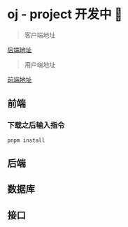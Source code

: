 # oj - project 开发中 :tada:

> 客户端地址

[后端地址](https://github.com/Alanyaeer/oj-project-server)

> 用户端地址

[前端地址](https://github.com/Alanyaeer/oj-project-client)

## 前端

### 下载之后输入指令

```
pnpm install
```

## 后端

## 数据库

## 接口
